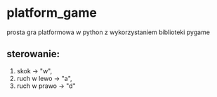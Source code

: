 # platform_game
prosta gra platformowa w python z wykorzystaniem biblioteki pygame

## sterowanie:
1. skok -> "w",
2. ruch w lewo -> "a",
3. ruch w prawo -> "d"

